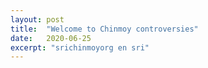```yaml
---
layout: post
title:  "Welcome to Chinmoy controversies"
date:   2020-06-25
excerpt: "srichinmoyorg en sri"
---
```

